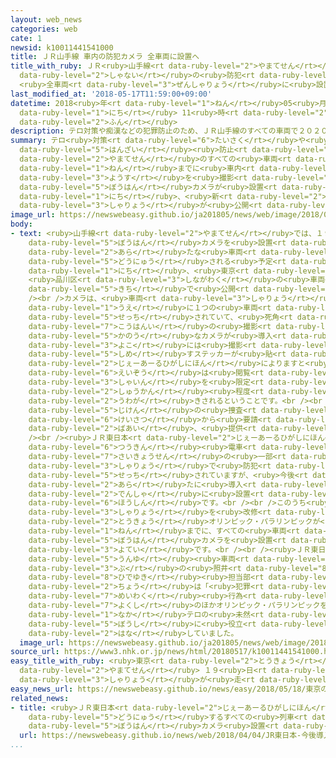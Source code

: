 ```yaml
---
layout: web_news
categories: web
cate: 1
newsid: k10011441541000
title: ＪＲ山手線 車内の防犯カメラ 全車両に設置へ
title_with_ruby: ＪＲ<ruby>山手線<rt data-ruby-level="2">やまてせん</rt></ruby> <ruby>車内<rt
  data-ruby-level="2">しゃない</rt></ruby>の<ruby>防犯<rt data-ruby-level="5">ぼうはん</rt></ruby>カメラ
  <ruby>全車両<rt data-ruby-level="3">ぜんしゃりょう</rt></ruby>に<ruby>設置<rt data-ruby-level="5">せっち</rt></ruby>へ
last_modified_at: '2018-05-17T11:59:00+09:00'
datetime: 2018<ruby>年<rt data-ruby-level="1">ねん</rt></ruby>05<ruby>月<rt data-ruby-level="1">がつ</rt></ruby>17<ruby>日<rt
  data-ruby-level="1">にち</rt></ruby> 11<ruby>時<rt data-ruby-level="2">じ</rt></ruby>59<ruby>分<rt
  data-ruby-level="2">ふん</rt></ruby>
description: テロ対策や痴漢などの犯罪防止のため、ＪＲ山手線のすべての車両で２０２０年までに車内の様子を撮影する防犯カメラが設置されることになり１７日、新たな車両が公開されました。
summary: テロ<ruby>対策<rt data-ruby-level="6">たいさく</rt></ruby>や<ruby>痴漢<rt data-ruby-level="7">ちかん</rt></ruby>などの<ruby>犯罪<rt
  data-ruby-level="5">はんざい</rt></ruby><ruby>防止<rt data-ruby-level="5">ぼうし</rt></ruby>のため、ＪＲ<ruby>山手線<rt
  data-ruby-level="2">やまてせん</rt></ruby>のすべての<ruby>車両<rt data-ruby-level="3">しゃりょう</rt></ruby>で２０２０<ruby>年<rt
  data-ruby-level="1">ねん</rt></ruby>までに<ruby>車内<rt data-ruby-level="2">しゃない</rt></ruby>の<ruby>様子<rt
  data-ruby-level="3">ようす</rt></ruby>を<ruby>撮影<rt data-ruby-level="7">さつえい</rt></ruby>する<ruby>防犯<rt
  data-ruby-level="5">ぼうはん</rt></ruby>カメラが<ruby>設置<rt data-ruby-level="5">せっち</rt></ruby>されることになり１７<ruby>日<rt
  data-ruby-level="1">にち</rt></ruby>、<ruby>新<rt data-ruby-level="2">あら</rt></ruby>たな<ruby>車両<rt
  data-ruby-level="3">しゃりょう</rt></ruby>が<ruby>公開<rt data-ruby-level="3">こうかい</rt></ruby>されました。
image_url: https://newswebeasy.github.io/ja201805/news/web/image/2018/05/17/K10011441541_1805171201_1805171204_01_02.jpg
body:
- text: <ruby>山手線<rt data-ruby-level="2">やまてせん</rt></ruby>では、１９<ruby>日<rt data-ruby-level="1">にち</rt></ruby>から<ruby>防犯<rt
    data-ruby-level="5">ぼうはん</rt></ruby>カメラを<ruby>設置<rt data-ruby-level="5">せっち</rt></ruby>した<ruby>新<rt
    data-ruby-level="2">あら</rt></ruby>たな<ruby>車両<rt data-ruby-level="3">しゃりょう</rt></ruby>が<ruby>導入<rt
    data-ruby-level="5">どうにゅう</rt></ruby>される<ruby>予定<rt data-ruby-level="3">よてい</rt></ruby>で、１７<ruby>日<rt
    data-ruby-level="1">にち</rt></ruby>、<ruby>東京<rt data-ruby-level="2">とうきょう</rt></ruby>
    <ruby>品川区<rt data-ruby-level="3">しながわく</rt></ruby>の<ruby>車両<rt data-ruby-level="3">しゃりょう</rt></ruby><ruby>基地<rt
    data-ruby-level="5">きち</rt></ruby>で<ruby>公開<rt data-ruby-level="3">こうかい</rt></ruby>されました。<br
    /><br />カメラは、<ruby>車両<rt data-ruby-level="3">しゃりょう</rt></ruby><ruby>内<rt data-ruby-level="2">ない</rt></ruby>のドアの<ruby>上<rt
    data-ruby-level="1">うえ</rt></ruby>に１つの<ruby>車両<rt data-ruby-level="3">しゃりょう</rt></ruby>に４つずつ<ruby>設置<rt
    data-ruby-level="5">せっち</rt></ruby>されていて、<ruby>死角<rt data-ruby-level="3">しかく</rt></ruby>ができないよう<ruby>広範囲<rt
    data-ruby-level="7">こうはんい</rt></ruby>の<ruby>撮影<rt data-ruby-level="7">さつえい</rt></ruby>が<ruby>可能<rt
    data-ruby-level="5">かのう</rt></ruby>なカメラが<ruby>導入<rt data-ruby-level="5">どうにゅう</rt></ruby>されています。カメラの<ruby>横<rt
    data-ruby-level="3">よこ</rt></ruby>には<ruby>撮影<rt data-ruby-level="7">さつえい</rt></ruby>していることを<ruby>示<rt
    data-ruby-level="5">しめ</rt></ruby>すステッカーが<ruby>貼<rt data-ruby-level="7">は</rt></ruby>られていて、<ruby>ＪＲ東日本<rt
    data-ruby-level="2">じぇーあーるひがしにほん</rt></ruby>によりますと<ruby>録画<rt data-ruby-level="4">ろくが</rt></ruby>した<ruby>映像<rt
    data-ruby-level="6">えいぞう</rt></ruby>は<ruby>閲覧<rt data-ruby-level="7">えつらん</rt></ruby>できる<ruby>社員<rt
    data-ruby-level="3">しゃいん</rt></ruby>を<ruby>限定<rt data-ruby-level="5">げんてい</rt></ruby>し、１<ruby>週間<rt
    data-ruby-level="2">しゅうかん</rt></ruby><ruby>程度<rt data-ruby-level="5">ていど</rt></ruby>で<ruby>上書<rt
    data-ruby-level="2">うわが</rt></ruby>きされるということです。<br /><br />また、<ruby>映像<rt data-ruby-level="6">えいぞう</rt></ruby>は<ruby>事件<rt
    data-ruby-level="5">じけん</rt></ruby>の<ruby>捜査<rt data-ruby-level="7">そうさ</rt></ruby>などで<ruby>警察<rt
    data-ruby-level="6">けいさつ</rt></ruby>から<ruby>要請<rt data-ruby-level="7">ようせい</rt></ruby>があった<ruby>場合<rt
    data-ruby-level="2">ばあい</rt></ruby>、<ruby>提供<rt data-ruby-level="6">ていきょう</rt></ruby>することもあるということです。<br
    /><br /><ruby>ＪＲ東日本<rt data-ruby-level="2">じぇーあーるひがしにほん</rt></ruby>の<ruby>通勤<rt
    data-ruby-level="6">つうきん</rt></ruby><ruby>電車<rt data-ruby-level="2">でんしゃ</rt></ruby>では、すでに<ruby>埼京線<rt
    data-ruby-level="7">さいきょうせん</rt></ruby>の<ruby>一部<rt data-ruby-level="3">いちぶ</rt></ruby>の<ruby>車両<rt
    data-ruby-level="3">しゃりょう</rt></ruby>で<ruby>防犯<rt data-ruby-level="5">ぼうはん</rt></ruby>カメラが<ruby>設置<rt
    data-ruby-level="5">せっち</rt></ruby>されていますが、<ruby>今後<rt data-ruby-level="2">こんご</rt></ruby>は<ruby>新<rt
    data-ruby-level="2">あら</rt></ruby>たに<ruby>導入<rt data-ruby-level="5">どうにゅう</rt></ruby>するすべての<ruby>電車<rt
    data-ruby-level="2">でんしゃ</rt></ruby>に<ruby>設置<rt data-ruby-level="5">せっち</rt></ruby>する<ruby>方針<rt
    data-ruby-level="6">ほうしん</rt></ruby>です。<br /><br />このうち<ruby>山手線<rt data-ruby-level="2">やまてせん</rt></ruby>は、<ruby>車両<rt
    data-ruby-level="3">しゃりょう</rt></ruby>を<ruby>改修<rt data-ruby-level="5">かいしゅう</rt></ruby>するなどして<ruby>東京<rt
    data-ruby-level="2">とうきょう</rt></ruby>オリンピック・パラリンピックが<ruby>開<rt data-ruby-level="3">ひら</rt></ruby>かれる２０２０<ruby>年<rt
    data-ruby-level="1">ねん</rt></ruby>までに、すべての<ruby>車両<rt data-ruby-level="3">しゃりょう</rt></ruby>に<ruby>防犯<rt
    data-ruby-level="5">ぼうはん</rt></ruby>カメラを<ruby>設置<rt data-ruby-level="5">せっち</rt></ruby>する<ruby>予定<rt
    data-ruby-level="3">よてい</rt></ruby>です。<br /><br /><ruby>ＪＲ東日本<rt data-ruby-level="2">じぇーあーるひがしにほん</rt></ruby><ruby>運輸<rt
    data-ruby-level="5">うんゆ</rt></ruby><ruby>車両<rt data-ruby-level="3">しゃりょう</rt></ruby><ruby>部<rt
    data-ruby-level="3">ぶ</rt></ruby>の<ruby>照井<rt data-ruby-level="8">てるい</rt></ruby><ruby>英之<rt
    data-ruby-level="8">ひでゆき</rt></ruby><ruby>担当部<rt data-ruby-level="6">たんとうぶ</rt></ruby><ruby>長<rt
    data-ruby-level="2">ちょう</rt></ruby>は「<ruby>犯罪<rt data-ruby-level="5">はんざい</rt></ruby>や<ruby>迷惑<rt
    data-ruby-level="7">めいわく</rt></ruby><ruby>行為<rt data-ruby-level="7">こうい</rt></ruby>の<ruby>抑止<rt
    data-ruby-level="7">よくし</rt></ruby>のほかオリンピック・パラリンピックを<ruby>控<rt data-ruby-level="7">ひか</rt></ruby>える<ruby>中<rt
    data-ruby-level="1">なか</rt></ruby>テロの<ruby>未然<rt data-ruby-level="4">みぜん</rt></ruby><ruby>防止<rt
    data-ruby-level="5">ぼうし</rt></ruby>に<ruby>役立<rt data-ruby-level="3">やくだ</rt></ruby>てたい」と<ruby>話<rt
    data-ruby-level="2">はな</rt></ruby>していました。
  image_url: https://newswebeasy.github.io/ja201805/news/web/image/2018/05/17/K10011441541_1805171201_1805171204_01_03.jpg
source_url: https://www3.nhk.or.jp/news/html/20180517/k10011441541000.html
easy_title_with_ruby: <ruby>東京<rt data-ruby-level="2">とうきょう</rt></ruby>のＪＲ<ruby>山手線<rt
  data-ruby-level="2">やまてせん</rt></ruby> １９<ruby>日<rt data-ruby-level="1">にち</rt></ruby>からカメラがついた<ruby>車両<rt
  data-ruby-level="3">しゃりょう</rt></ruby>が<ruby>走<rt data-ruby-level="2">はし</rt></ruby>る
easy_news_url: https://newswebeasy.github.io/news/easy/2018/05/18/東京のJR山手線-19日からカメラがついた車両が走る
related_news:
- title: <ruby>ＪＲ東日本<rt data-ruby-level="2">じぇーあーるひがしにほん</rt></ruby> <ruby>今後<rt data-ruby-level="2">こんご</rt></ruby><ruby>導入<rt
    data-ruby-level="5">どうにゅう</rt></ruby>するすべての<ruby>列車<rt data-ruby-level="3">れっしゃ</rt></ruby>に<ruby>防犯<rt
    data-ruby-level="5">ぼうはん</rt></ruby>カメラ<ruby>設置<rt data-ruby-level="5">せっち</rt></ruby>
  url: https://newswebeasy.github.io/news/web/2018/04/04/JR東日本-今後導入するすべての列車に防犯カメラ設置
...
```


